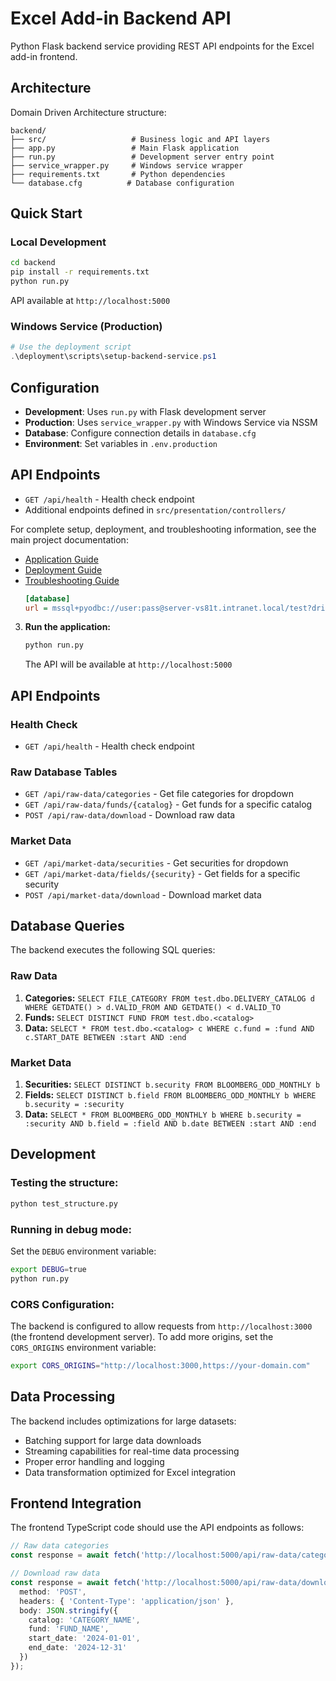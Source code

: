 # Excel Add-in Backend API

Python Flask backend service providing REST API endpoints for the Excel add-in frontend.

## Architecture

Domain Driven Architecture structure:
```
backend/
├── src/                   # Business logic and API layers
├── app.py                 # Main Flask application
├── run.py                 # Development server entry point
├── service_wrapper.py     # Windows service wrapper
├── requirements.txt       # Python dependencies
└── database.cfg          # Database configuration
```

## Quick Start

### Local Development
```bash
cd backend
pip install -r requirements.txt
python run.py
```
API available at `http://localhost:5000`

### Windows Service (Production)
```powershell
# Use the deployment script
.\deployment\scripts\setup-backend-service.ps1
```

## Configuration

- **Development**: Uses `run.py` with Flask development server
- **Production**: Uses `service_wrapper.py` with Windows Service via NSSM
- **Database**: Configure connection details in `database.cfg`
- **Environment**: Set variables in `.env.production`

## API Endpoints

- `GET /api/health` - Health check endpoint
- Additional endpoints defined in `src/presentation/controllers/`

For complete setup, deployment, and troubleshooting information, see the main project documentation:
- [Application Guide](../APPLICATION_GUIDE.md)
- [Deployment Guide](../DEPLOYMENT_GUIDE.md)  
- [Troubleshooting Guide](../TROUBLESHOOTING_GUIDE.md)
   ```ini
   [database]
   url = mssql+pyodbc://user:pass@server-vs81t.intranet.local/test?driver=ODBC+Driver+17+for+SQL+Server
   ```

3. **Run the application:**
   ```bash
   python run.py
   ```

   The API will be available at `http://localhost:5000`

## API Endpoints

### Health Check
- `GET /api/health` - Health check endpoint

### Raw Database Tables
- `GET /api/raw-data/categories` - Get file categories for dropdown
- `GET /api/raw-data/funds/{catalog}` - Get funds for a specific catalog
- `POST /api/raw-data/download` - Download raw data

### Market Data
- `GET /api/market-data/securities` - Get securities for dropdown
- `GET /api/market-data/fields/{security}` - Get fields for a specific security
- `POST /api/market-data/download` - Download market data

## Database Queries

The backend executes the following SQL queries:

### Raw Data
1. **Categories:** `SELECT FILE_CATEGORY FROM test.dbo.DELIVERY_CATALOG d WHERE GETDATE() > d.VALID_FROM AND GETDATE() < d.VALID_TO`
2. **Funds:** `SELECT DISTINCT FUND FROM test.dbo.<catalog>`
3. **Data:** `SELECT * FROM test.dbo.<catalog> c WHERE c.fund = :fund AND c.START_DATE BETWEEN :start AND :end`

### Market Data
1. **Securities:** `SELECT DISTINCT b.security FROM BLOOMBERG_ODD_MONTHLY b`
2. **Fields:** `SELECT DISTINCT b.field FROM BLOOMBERG_ODD_MONTHLY b WHERE b.security = :security`
3. **Data:** `SELECT * FROM BLOOMBERG_ODD_MONTHLY b WHERE b.security = :security AND b.field = :field AND b.date BETWEEN :start AND :end`

## Development

### Testing the structure:
```bash
python test_structure.py
```

### Running in debug mode:
Set the `DEBUG` environment variable:
```bash
export DEBUG=true
python run.py
```

### CORS Configuration:
The backend is configured to allow requests from `http://localhost:3000` (the frontend development server). To add more origins, set the `CORS_ORIGINS` environment variable:
```bash
export CORS_ORIGINS="http://localhost:3000,https://your-domain.com"
```

## Data Processing

The backend includes optimizations for large datasets:
- Batching support for large data downloads
- Streaming capabilities for real-time data processing
- Proper error handling and logging
- Data transformation optimized for Excel integration

## Frontend Integration

The frontend TypeScript code should use the API endpoints as follows:

```typescript
// Raw data categories
const response = await fetch('http://localhost:5000/api/raw-data/categories');

// Download raw data
const response = await fetch('http://localhost:5000/api/raw-data/download', {
  method: 'POST',
  headers: { 'Content-Type': 'application/json' },
  body: JSON.stringify({
    catalog: 'CATEGORY_NAME',
    fund: 'FUND_NAME',
    start_date: '2024-01-01',
    end_date: '2024-12-31'
  })
});
```